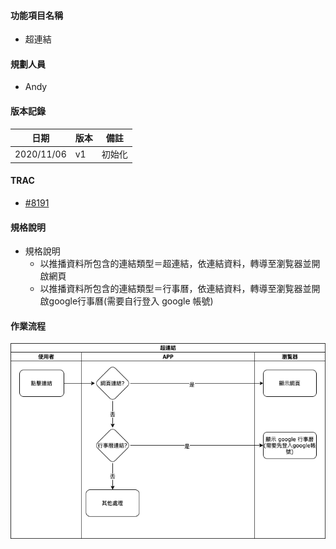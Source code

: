 #### <div id="notification_hyperlink">功能項目名稱</div>
  * 超連結

#### <div id="user">規劃人員</div>
  * Andy

#### <div id="version">版本記錄</div>
  |日期|版本|備註|
  |---|---|---|
  |2020/11/06|v1|初始化|

#### <div id="trac">TRAC</div>
  * [#8191](http://trac.uneec.com/trac/neco/ticket/8191)

#### <div id="specification">規格說明</div>
  * 規格說明
    * 以推播資料所包含的連結類型＝超連結，依連結資料，轉導至瀏覧器並開啟網頁
    * 以推播資料所包含的連結類型＝行事曆，依連結資料，轉導至瀏覧器並開啟google行事曆(需要自行登入 google 帳號)

#### <div id="workflow">作業流程</div>

  ![Notification Hyperlink](./image/workflow_hyperlink.png)
